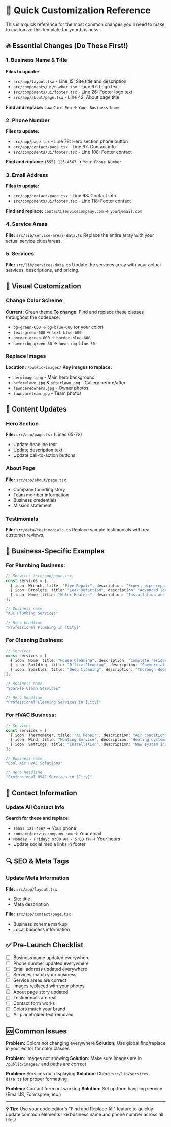 # 🚀 Quick Customization Reference

This is a quick reference for the most common changes you'll need to make to customize this template for your business.

## 🔥 Essential Changes (Do These First!)

### 1. Business Name & Title
**Files to update:**
- `src/app/layout.tsx` - Line 15: Site title and description
- `src/components/ui/navbar.tsx` - Line 67: Logo text
- `src/components/ui/footer.tsx` - Line 26: Footer logo text
- `src/app/about/page.tsx` - Line 42: About page title

**Find and replace:** `LawnCare Pro` → `Your Business Name`

### 2. Phone Number
**Files to update:**
- `src/app/page.tsx` - Line 78: Hero section phone button
- `src/app/contact/page.tsx` - Line 67: Contact info
- `src/components/ui/footer.tsx` - Line 108: Footer contact

**Find and replace:** `(555) 123-4567` → `Your Phone Number`

### 3. Email Address
**Files to update:**
- `src/app/contact/page.tsx` - Line 68: Contact info
- `src/components/ui/footer.tsx` - Line 118: Footer contact

**Find and replace:** `contact@servicecompany.com` → `your@email.com`

### 4. Service Areas
**File:** `src/lib/service-areas-data.ts`
Replace the entire array with your actual service cities/areas.

### 5. Services
**File:** `src/lib/services-data.ts`
Update the services array with your actual services, descriptions, and pricing.

## 🎨 Visual Customization

### Change Color Scheme
**Current:** Green theme
**To change:** Find and replace these classes throughout the codebase:
- `bg-green-600` → `bg-blue-600` (or your color)
- `text-green-600` → `text-blue-600`
- `border-green-600` → `border-blue-600`
- `hover:bg-green-50` → `hover:bg-blue-50`

### Replace Images
**Location:** `/public/images/`
**Key images to replace:**
- `heroimage.png` - Main hero background
- `beforelawn.jpg` & `afterlawn.png` - Gallery before/after
- `lawncareowners.jpg` - Owner photos
- `lawncareteam.jpg` - Team photos

## 📝 Content Updates

### Hero Section
**File:** `src/app/page.tsx` (Lines 65-72)
- Update headline text
- Update description text
- Update call-to-action buttons

### About Page
**File:** `src/app/about/page.tsx`
- Company founding story
- Team member information
- Business credentials
- Mission statement

### Testimonials
**File:** `src/data/testimonials.ts`
Replace sample testimonials with real customer reviews.

## 🏢 Business-Specific Examples

### For Plumbing Business:
```typescript
// Services (src/app/page.tsx)
const services = [
  { icon: Wrench, title: "Pipe Repair", description: "Expert pipe repair services" },
  { icon: Droplets, title: "Leak Detection", description: "Advanced leak detection" },
  { icon: Home, title: "Water Heaters", description: "Installation and repair" },
];

// Business name
"ABC Plumbing Services"

// Hero headline
"Professional Plumbing in [City]"
```

### For Cleaning Business:
```typescript
// Services
const services = [
  { icon: Home, title: "House Cleaning", description: "Complete residential cleaning" },
  { icon: Building, title: "Office Cleaning", description: "Commercial cleaning services" },
  { icon: Sparkles, title: "Deep Cleaning", description: "Thorough deep cleaning" },
];

// Business name
"Sparkle Clean Services"

// Hero headline
"Professional Cleaning Services in [City]"
```

### For HVAC Business:
```typescript
// Services
const services = [
  { icon: Thermometer, title: "AC Repair", description: "Air conditioning repair" },
  { icon: Wind, title: "Heating Service", description: "Heating system maintenance" },
  { icon: Settings, title: "Installation", description: "New system installation" },
];

// Business name
"Cool Air HVAC Solutions"

// Hero headline
"Professional HVAC Services in [City]"
```

## 📱 Contact Information

### Update All Contact Info
**Search for these and replace:**
- `(555) 123-4567` → Your phone
- `contact@servicecompany.com` → Your email
- `Monday - Friday: 9:00 AM - 5:00 PM` → Your hours
- Update social media links in footer

## 🔍 SEO & Meta Tags

### Update Meta Information
**File:** `src/app/layout.tsx`
- Site title
- Meta description

**File:** `src/app/contact/page.tsx`
- Business schema markup
- Local business information

## ✅ Pre-Launch Checklist

- [ ] Business name updated everywhere
- [ ] Phone number updated everywhere
- [ ] Email address updated everywhere
- [ ] Services match your business
- [ ] Service areas are correct
- [ ] Images replaced with your photos
- [ ] About page story updated
- [ ] Testimonials are real
- [ ] Contact form works
- [ ] Colors match your brand
- [ ] All placeholder text removed

## 🆘 Common Issues

**Problem:** Colors not changing everywhere
**Solution:** Use global find/replace in your editor for color classes

**Problem:** Images not showing
**Solution:** Make sure images are in `/public/images/` and paths are correct

**Problem:** Services not displaying
**Solution:** Check `src/lib/services-data.ts` for proper formatting

**Problem:** Contact form not working
**Solution:** Set up form handling service (EmailJS, Formspree, etc.)

---

**💡 Tip:** Use your code editor's "Find and Replace All" feature to quickly update common elements like business name and phone number across all files! 